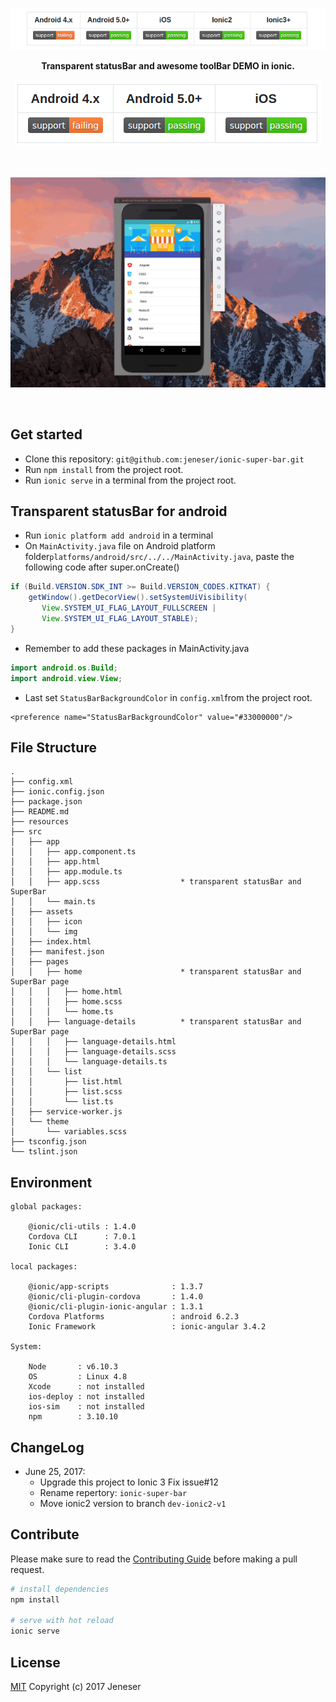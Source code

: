 <p align="center">
  <img src="logo.png" />
</p>

<p align="center">
	<b>Transparent statusBar and awesome toolBar DEMO in ionic.</b>
</p>

<p align="center">
  <img src="support_info.png" />
</p>

<br>
<p align="center">
  <img src="screenshot.gif" />
</p>
<br>

## Get started

* Clone this repository:  `git@github.com:jeneser/ionic-super-bar.git`
* Run `npm install` from the project root.
* Run `ionic serve` in a terminal from the project root.

## Transparent statusBar for android

* Run `ionic platform add android` in a terminal
* On `MainActivity.java` file on Android platform folder`platforms/android/src/../../MainActivity.java`, paste the following code after super.onCreate()

```java
if (Build.VERSION.SDK_INT >= Build.VERSION_CODES.KITKAT) {
	getWindow().getDecorView().setSystemUiVisibility(
	   View.SYSTEM_UI_FLAG_LAYOUT_FULLSCREEN |
	   View.SYSTEM_UI_FLAG_LAYOUT_STABLE);
}
```

* Remember to add these packages in MainActivity.java

```java
import android.os.Build;
import android.view.View;
```

* Last set `StatusBarBackgroundColor` in `config.xml`from the project root.
```
<preference name="StatusBarBackgroundColor" value="#33000000"/>
```

## File Structure

```
.
├── config.xml
├── ionic.config.json
├── package.json
├── README.md
├── resources
├── src
│   ├── app
│   │   ├── app.component.ts
│   │   ├── app.html
│   │   ├── app.module.ts
│   │   ├── app.scss                  * transparent statusBar and SuperBar
│   │   └── main.ts
│   ├── assets
│   │   ├── icon
│   │   └── img
│   ├── index.html
│   ├── manifest.json
│   ├── pages
│   │   ├── home                      * transparent statusBar and SuperBar page
│   │   │   ├── home.html
│   │   │   ├── home.scss
│   │   │   └── home.ts
│   │   ├── language-details          * transparent statusBar and SuperBar page
│   │   │   ├── language-details.html
│   │   │   ├── language-details.scss
│   │   │   └── language-details.ts
│   │   └── list
│   │       ├── list.html
│   │       ├── list.scss
│   │       └── list.ts
│   ├── service-worker.js
│   └── theme
│       └── variables.scss
├── tsconfig.json
└── tslint.json
```

## Environment

```
global packages:

    @ionic/cli-utils : 1.4.0
    Cordova CLI      : 7.0.1 
    Ionic CLI        : 3.4.0

local packages:

    @ionic/app-scripts              : 1.3.7
    @ionic/cli-plugin-cordova       : 1.4.0
    @ionic/cli-plugin-ionic-angular : 1.3.1
    Cordova Platforms               : android 6.2.3
    Ionic Framework                 : ionic-angular 3.4.2

System:

    Node       : v6.10.3
    OS         : Linux 4.8
    Xcode      : not installed
    ios-deploy : not installed
    ios-sim    : not installed
    npm        : 3.10.10 
```

## ChangeLog

- June 25, 2017:
  - Upgrade this project to Ionic 3 Fix issue#12
  - Rename repertory: `ionic-super-bar`
  - Move ionic2 version to branch `dev-ionic2-v1`
 
## Contribute

Please make sure to read the [Contributing Guide](https://github.com/jeneser/ionic-super-bar/blob/master/CONTRIBUTING.md) before making a pull request.

```bash
# install dependencies
npm install

# serve with hot reload
ionic serve

```

## License

[MIT](https://github.com/jeneser/ionic-super-bar/blob/master/LICENSE) Copyright (c) 2017 Jeneser
